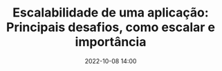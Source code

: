 ---
title: 'Escalabilidade de uma aplicação: Principais desafios, como escalar e importância'
type: palestra
speakers:
  - Daniel Rodrigues
speakersPictures: []
picture: assets/images/schedule/daniel-rodrigues.jpg
linkedin: https://www.linkedin.com/in/eusouodaniel
twitter: 
instagram: 
date: '2022-10-08 14:00'
rooms:
  - 2
  - 3
---
